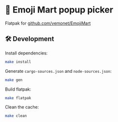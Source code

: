 # 🏪 Emoji Mart popup picker

Flatpak for [github.com/vemonet/EmojiMart](https://github.com/vemonet/EmojiMart)

## 🛠️ Development

Install dependencies:

```bash
make install
```

Generate `cargo-sources.json` and `node-sources.json`:

```bash
make gen
```

Build flatpak:

```bash
make flatpak
```

Clean the cache:

```bash
make clean
```
